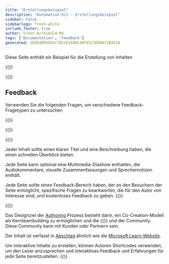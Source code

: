 ```yaml
---
title: "Erstellungsbeispiel"
description: "Automation Kit – Erstellungsbeispiel"
sidebar: false
sidebarlogo: fresh-white
include_footer: true
author: Grant-Archibald-MS
tags: ['Documentation', 'Feedback']
generated: 2D5D1B95691C78CC61E0DC48F91C3E06817B4536
---
```


<div class="optional">

Diese Seite enthält ein Beispiel für die Erstellung von Inhalten

</div>

{{<presentation slides="1,2">}}

<div class="optional">

{{<presentationStyles>}}

## Feedback

Verwenden Sie die folgenden Fragen, um verschiedene Feedback-Fragetypen zu untersuchen

{{<questions name="/content/de/contribution/sample.json" completed="Vielen Dank für das Ausfüllen der Fragen" showNavigationButtons="false" locale="de">}}

</div>

</div>

{{<slideStyles>}}

{{<slide  id="slide1" audio="authoring/overview.mp3?v=1" description="Authoring Overview" localImage="/images/illustrations/Authoring-Overview.svg" >}}

Jeder Inhalt sollte einen klaren Titel und eine Beschreibung haben, die einen schnellen Überblick bieten.

Jede Seite kann optional eine Multimedia-Diashow enthalten, die Audiokommentare, visuelle Zusammenfassungen und Sprechernotizen enthält.

Jede Seite sollte einen Feedback-Bereich haben, der es den Besuchern der Seite ermöglicht, spezifische Fragen zu beantworten, die für den Autor von Interesse sind, und kostenloses Feedback zu geben.
{{</slide>}}

{{<slide  id="slide2" audio="authoring/goals.mp3" description="Authoring Goals" localImage="/images/illustrations/Authoring-Goals.svg" >}}

Das Designziel der [Authoring](/de/contribution/authoring) Prozess besteht darin, ein Co-Creation-Modell als Kernteambuilding zu ermöglichen und die {{<product-name>}} und der Community. Diese Community kann mit Kunden oder Partnern sein.

Der Inhalt ist verfasst in [Abschlag](https://learn.microsoft.com/contribute/markdown-reference) ähnlich wie die [Microsoft Learn-Website](https://learn.microsoft.com).

Um interaktive Inhalte zu erstellen, können Autoren Shortcodes verwenden, um den Leser anzusprechen und interaktives Feedback und Erfahrungen für jede Seite bereitzustellen.
{{</slide>}}
